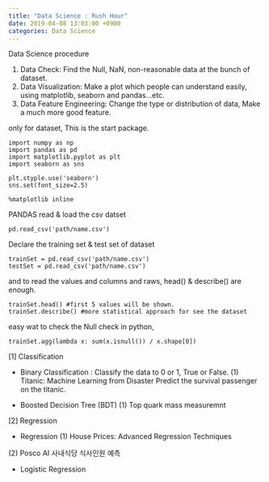 ```yaml
---
title: "Data Science : Rush Hour"
date: 2019-04-08 13:03:00 +0900
categories: Data Science
---
```


Data Science procedure
1. Data Check: Find the Null, NaN, non-reasonable data at the bunch of dataset.
2. Data Visualization: Make a plot which people can understand easily, using matplotlib, seaborn and pandas...etc.
3. Data Feature Engineering: Change the type or distribution of data, Make a much more good feature.

only for dataset, This is the start package.

```
import numpy as np
import pandas as pd
import matplotlib.pyplot as plt
import seaborn as sns

plt.styple.use('seaborn')
sns.set(font_size=2.5)

%matplotlib inline
```

PANDAS
read & load the csv datset
```
pd.read_csv('path/name.csv')
```


Declare the training set & test set of dataset
```
trainSet = pd.read_csv('path/name.csv')
testSet = pd.read_csv('path/name.csv')
```
and to read the values and columns and raws,
head() & describe() are enough.
```
trainSet.head() #first 5 values will be shown.
trainSet.describe() #more statistical approach for see the dataset
```

easy wat to check the Null check in python,
```
trainSet.agg(lambda x: sum(x.isnull()) / x.shape[0])
```


[1] Classification
- Binary Classification : Classify the data to 0 or 1, True or False.
(1) Titanic: Machine Learning from Disaster
Predict the survival passenger on the titanic.


- Boosted Decision Tree (BDT)
(1) Top quark mass measuremnt


[2] Regression
- Regression
(1) House Prices: Advanced Regression Techniques

(2) Posco AI 사내식당 식사인원 예측

- Logistic Regression
